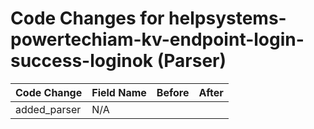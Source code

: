 # Code Changes for helpsystems-powertechiam-kv-endpoint-login-success-loginok (Parser)

| Code Change | Field Name | Before | After |
|-------------|------------|--------|-------|
| added_parser | N/A |  |  |